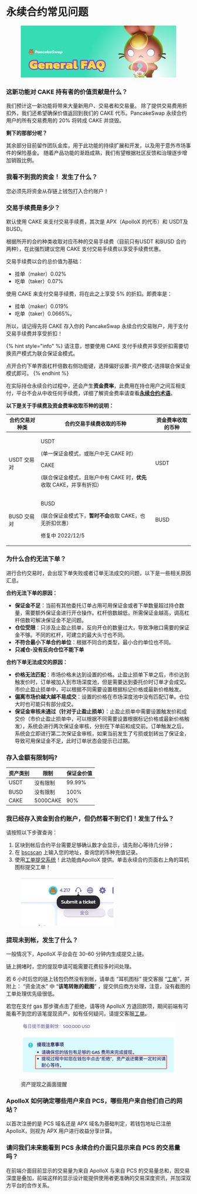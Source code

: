 # 永续合约常见问题

<figure><img src="../../../.gitbook/assets/general-faq-header.png" alt=""><figcaption></figcaption></figure>

### 这新功能对 CAKE 持有者的价值贡献是什么？&#x20;

我们预计这一新功能将带来大量新用户、交易者和交易量。 除了提供交易费用折扣外，我们还希望确保价值返回到我们的 CAKE 代币。PancakeSwap 永续合约用户的所有交易费用的 20% 将转成 CAKE 并烧毁。&#x20;

**剩下的那部分呢？**&#x20;

其余部分目前留作团队金库，用于此功能的持续扩展和开发，以及用于意外市场事件的保险基金。 随着产品功能的渐趋成熟，我们有望根据社区反馈和治理逐步增加销毁比例。&#x20;

### **我看不到我的资金！ 发生了什么？**&#x20;

您必须先将资金从存链上钱包打入合约账户！

### 交易手续费是多少？ <a href="#6c14" id="6c14"></a>

默认使用 CAKE 来支付交易手续费，其次是 APX（ApolloX 的代币）和 USDT及BUSD。

根据所开的合约种类收取对应币种的交易手续费（目前只有USDT 和BUSD 合约两种），在此强烈建议您用 CAKE 支付交易手续费以享受手续费优惠。

交易手续费以合约总价值为基础：&#x20;

* 挂单（maker）0.02%
* 吃单（taker）0.07%

使用 CAKE 来支付交易手续费，将在此之上享受 5% 的折扣。即费率是：

* 挂单（maker）0.019%
* 吃单（taker）0.0665%。

所以，请记得先将 CAKE 存入你的 PancakeSwap 永续合约交易账户，用于支付交易手续费并享受折扣！

{% hint style="info" %}
请注意，想要使用 CAKE 支付手续费并享受折扣需要切换资产模式为联合保证金模式。

点开合约下单界面杠杆倍数右侧功能键，选择偏好设置-资产模式-选择联合保证金模式即可。
{% endhint %}

在实际持仓永续合约过程中，还会产生**资金费率**，此费用在持仓用户之间互相支付，平台不会从中收任何手续费，详细了解资金费率请查看[**永续合约术语**](yong-xu-he-yue-shu-yu-biao.md#ding-dan-you-guan-de-shu-yu)。

**以下是关于手续费及资金费率收取币种的说明：**

| 合约交易对种类                | 合约交易手续费收取的币种                                                                                                        | 资金费率收取的币种           |
| ---------------------- | ------------------------------------------------------------------------------------------------------------------- | ------------------- |
| <p></p><p>USDT 交易对</p> | <p>USDT </p><p>(单一保证金模式，或账户中无 CAKE 时） </p><p>CAKE</p><p>(联合保证金模式，且账户中有 CAKE 时，<strong>优先</strong>收取 CAKE，并享有折扣）</p> | <p></p><p>USDT </p> |
| <p></p><p>BUSD 交易对</p> | <p>BUSD</p><p>(联合保证金模式下，<strong>暂时不会</strong>收取 CAKE，也无折扣优惠）</p><p>修复中 2022/12/5 </p>                               | <p></p><p>BUSD </p> |

### 为什么合约无法下单？

进行合约交易时，会出现下单失败或者订单无法成交的问题，以下是一些相关原因汇总。

**合约无法下单的原因：**

* **保证金不足**：当前有其他委托订单占用可用保证金或者下单数量超过持仓数量，需要额外保证金进行开仓操作。杠杆倍数越低，所需保证金越高，调高杠杆倍数可解决保证金不足问题。
* **仓位受限**：只涉及止盈止损单，反向开仓的数量过大，导致净敞口需要的保证金不够。不同的杠杆，可建立的最大头寸也不同。
* **不符合最小下单合约单位**：根据不同合约类型，最小合约单位也不同。
* **只减仓-没有反向仓位不能下单**

**合约下单无法成交的原因：**

* **价格无法匹配**：市场价格未达到设置的价格。止盈止损单下单之后，市价达到触发价时，订单被加入到市场深度池，但是需要达到委托价时订单才会成交。市价止盈止损单中，可以根据不同需要设置根据标记价格或最新价格触发。
* **偏离市场价越大越不易成交**：设置的价格在市场深度池中没有匹配订单。仓位大时也可能只有部分成交。
* **保证金审核未通过（针对于止盈止损单）**：止盈止损单中需要设置触发价和成交价（市价止盈止损单中，可以根据不同需要设置根据标记价格或最新价格触发），系统会进行两次保证金审核，分别在下单前和成交前。订单触发之后，系统会立即进行第二次保证金审核，如果当前发生了亏损或划转出了保证金，导致可用保证金不足，此时订单状态会提示已过期。

### 存入金额有限制吗?

| 资产类别 | 限制       | 保证金价值  |
| ---- | -------- | ------ |
| USDT | 没有限制     | 99.99% |
| BUSD | 没有限制     | 100%   |
| CAKE | 5000CAKE | 90%    |

### 我已经存入资金到合约账户，但仍然看不到它们！发生了什么？&#x20;

请按照以下步骤查询：

1. 区块到帐后合约平台需要足够确认数才会显示，请先耐心等待几分钟；&#x20;
2. 在 [bscscan](https://bscscan.com/) 上输入您的地址，查询您的币种充值记录。
3. 使用[工单提交系统](https://apolloxbroker.zendesk.com/hc/en-us/requests/new)！此功能由ApolloX 提供。单击永续合约页面右上角的耳机图标提交工单！&#x20;

<figure><img src="../../../.gitbook/assets/提交工单.png" alt=""><figcaption></figcaption></figure>

### 提现未到帐，发生了什么？

一般情况下，ApolloX 平台会在 30-60 分钟内生成提交上链。

链上拥堵时，您的提现申请可能需要花费较多时间处理。

若 6 小时后您的链上钱包仍然没有到帐，请单击 “耳机图标” 提交客服 “[工单](https://apolloxbroker.zendesk.com/hc/en-us/requests/new)”，并附上： “资金流水” 中 “**该笔转账的截图**” ，提交供应商方处理，注意，没有截图的工单处理优先级很低。

若您在支付 gas 那步骤点击了拒绝，请等待 ApolloX 方退回款项，期间前端有可能看不到您的该笔提现资产，如有任何疑问，请提交客服[工单](https://apolloxbroker.zendesk.com/hc/en-us/requests/new)。

<figure><img src="../../../.gitbook/assets/截圖 2022-10-10 下午7.58.06.png" alt=""><figcaption><p>资产提现之画面提醒</p></figcaption></figure>

### ApolloX 如何确定哪些用户来自 PCS，哪些用户来自他们自己的网站？

以首次注册的是 PCS 域名还是 APX 域名为基础判定，若钱包地址已注册 ApolloX，则视为 APX 用户进行收益分享计算。&#x20;

### 请问我们未来能看到 PCS 永续合约介面只显示来自 PCS 的交易量吗？&#x20;

在前端介面目前显示的交易量为来自 ApolloX 与来自 PCS 的交易量总和，因交易深度是叠加，前端这样的显示设计能提供使用者更准确的交易深度资讯，并加深双方平台的合作关系。

